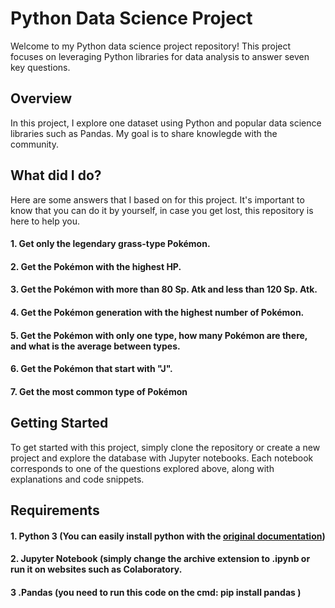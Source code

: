 # Python Data Science Project

Welcome to my Python data science project repository! This project focuses on leveraging Python libraries for data analysis to answer seven key questions.

## Overview

In this project, I explore one dataset using Python and popular data science libraries such as Pandas. My goal is to share knowlegde with the community.

## What did I do? 

Here are some answers that I based on for this project.
It's important to know that you can do it by yourself, in case you get lost, this repository is here to help you.

#### 1. Get only the legendary grass-type Pokémon.
#### 2. Get the Pokémon with the highest HP.
#### 3. Get the Pokémon with more than 80 Sp. Atk and less than 120 Sp. Atk.
#### 4. Get the Pokémon generation with the highest number of Pokémon.
#### 5. Get the Pokémon with only one type, how many Pokémon are there, and what is the average between types.
#### 6. Get the Pokémon that start with "J".
#### 7. Get the most common type of Pokémon
   
## Getting Started

To get started with this project, simply clone the repository or create a new project and explore the database with Jupyter notebooks. Each notebook corresponds to one of the questions explored above, along with explanations and code snippets.

## Requirements

#### 1. Python 3 (You can easily install python with the [original documentation](https://www.python.org/))
#### 2. Jupyter Notebook (simply change the archive extension to .ipynb or run it on websites such as Colaboratory.
#### 3 .Pandas (you need to run this code on the cmd: pip install pandas )

